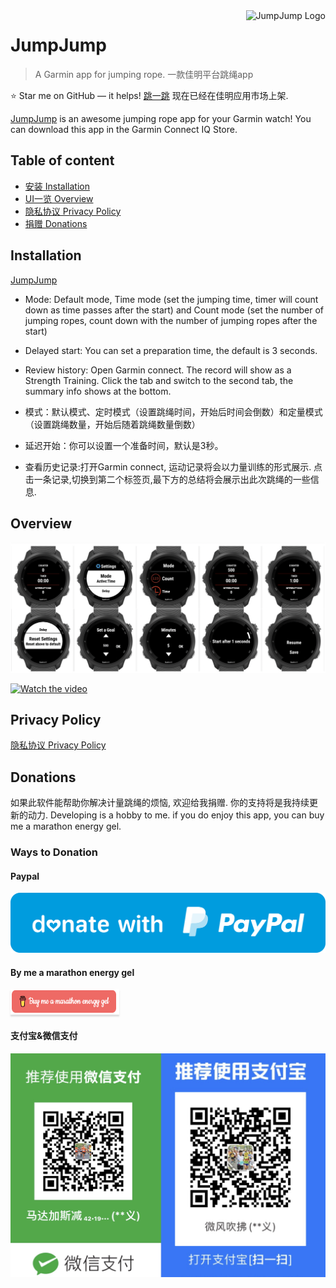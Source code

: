 <a href="https://apps.garmin.com/en-US/apps/dc6ceca8-6ec6-49f2-b711-4ebc0d347177">
    <img src="https://services.garmin.com/appsLibraryBusinessServices_v0/rest/apps/dc6ceca8-6ec6-49f2-b711-4ebc0d347177/icon/0ff22b34-19de-40e4-bce6-bbfbe0cca502" alt="JumpJump Logo" title="JumpJump" align="right" height="60" />
</a>

# JumpJump

> A Garmin app for jumping rope. 一款佳明平台跳绳app

:star: Star me on GitHub — it helps!
[跳一跳](https://apps.garmin.com/en-US/apps/dc6ceca8-6ec6-49f2-b711-4ebc0d347177) 现在已经在佳明应用市场上架.

[JumpJump](https://apps.garmin.com/en-US/apps/dc6ceca8-6ec6-49f2-b711-4ebc0d347177) is an awesome jumping rope app for your Garmin watch! You can download this app in the Garmin Connect IQ Store.

## Table of content

- [安装 Installation](#installation)
- [UI一览 Overview](#overview)
- [隐私协议 Privacy Policy](#privacy-policy)
- [捐赠 Donations](#donations)

## Installation

[JumpJump](https://services.garmin.com/appsLibraryBusinessServices_v0/rest/apps/dc6ceca8-6ec6-49f2-b711-4ebc0d347177/icon/0ff22b34-19de-40e4-bce6-bbfbe0cca502)

- Mode: Default mode, Time mode (set the jumping time, timer will count down as time passes after the start) and Count mode (set the number of jumping ropes, count down with the number of jumping ropes after the start)
- Delayed start: You can set a preparation time, the default is 3 seconds.
- Review history: Open Garmin connect. The record will show as a Strength Training. Click the tab and switch to the second tab, the summary info shows at the bottom.

- 模式：默认模式、定时模式（设置跳绳时间，开始后时间会倒数）和定量模式（设置跳绳数量，开始后随着跳绳数量倒数）
- 延迟开始：你可以设置一个准备时间，默认是3秒。
- 查看历史记录:打开Garmin connect, 运动记录将会以力量训练的形式展示. 点击一条记录,切换到第二个标签页,最下方的总结将会展示出此次跳绳的一些信息.

## Overview

![Overview](./images/family-screenshot.png)

[![Watch the video](./images/tutorial-cover.svg)](https://www.bilibili.com/video/BV1Sp4y1b7Be)

## Privacy Policy

[隐私协议 Privacy Policy](./privacy-policy.md)

## Donations

如果此软件能帮助你解决计量跳绳的烦恼, 欢迎给我捐赠. 你的支持将是我持续更新的动力.
Developing is a hobby to me. if you do enjoy this app, you can buy me a marathon energy gel.

### Ways to Donation

#### Paypal

[![](./images/donate-with-paypal.svg)](https://paypal.me/lichuanyi?locale.x=en_US)

#### By me a marathon energy gel

<a href="https://www.buymeacoffee.com/lichuanyi" target="_blank">
    <img src="./images/buy-me-a-marathon-energy-gel.png" alt="Buy me a marathon energy gel" style="height: 41px !important;width: 174px !important;box-shadow: 0px 3px 2px 0px rgba(190, 190, 190, 0.5) !important;-webkit-box-shadow: 0px 3px 2px 0px rgba(190, 190, 190, 0.5) !important;"/></a>

#### 支付宝&微信支付

![支付宝&微信支付](./images/alipay-wechatpay.jpg)